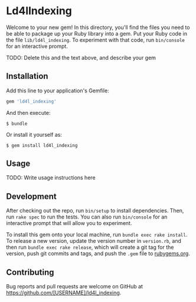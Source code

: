 # Ld4lIndexing

Welcome to your new gem! In this directory, you'll find the files you need to be able to package up your Ruby library into a gem. Put your Ruby code in the file `lib/ld4l_indexing`. To experiment with that code, run `bin/console` for an interactive prompt.

TODO: Delete this and the text above, and describe your gem

## Installation

Add this line to your application's Gemfile:

```ruby
gem 'ld4l_indexing'
```

And then execute:

    $ bundle

Or install it yourself as:

    $ gem install ld4l_indexing

## Usage

TODO: Write usage instructions here

## Development

After checking out the repo, run `bin/setup` to install dependencies. Then, run `rake spec` to run the tests. You can also run `bin/console` for an interactive prompt that will allow you to experiment.

To install this gem onto your local machine, run `bundle exec rake install`. To release a new version, update the version number in `version.rb`, and then run `bundle exec rake release`, which will create a git tag for the version, push git commits and tags, and push the `.gem` file to [rubygems.org](https://rubygems.org).

## Contributing

Bug reports and pull requests are welcome on GitHub at https://github.com/[USERNAME]/ld4l_indexing.

